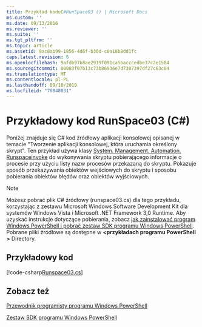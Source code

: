```yaml
---
title: Przykład koduC#RunSpace03 () | Microsoft Docs
ms.custom: ''
ms.date: 09/13/2016
ms.reviewer: ''
ms.suite: ''
ms.tgt_pltfrm: ''
ms.topic: article
ms.assetid: 9ac8ab99-1856-4d6f-b30d-c0a18b8dd1fc
caps.latest.revision: 6
ms.openlocfilehash: 9afdb97b8ae2919f091ca5bacccedbe37c2e1584
ms.sourcegitcommit: 00083f07b13c73b86936e7d7307397df27c63c04
ms.translationtype: MT
ms.contentlocale: pl-PL
ms.lasthandoff: 09/10/2019
ms.locfileid: "70848031"
---
```

# <a name="runspace03-c-code-sample"></a>Przykładowy kod RunSpace03 (C#)

Poniżej znajduje się C# kod źródłowy aplikacji konsolowej opisanej w temacie "Tworzenie aplikacji konsolowej, która uruchamia określony skrypt". Ten przykład używa klasy [System. Management. Automation. Runspaceinvoke](/dotnet/api/System.Management.Automation.RunspaceInvoke) do wykonywania skryptu pobierającego informacje o procesie przy użyciu listy nazw procesów przekazaną do skryptu. Pokazuje sposób przekazywania obiektów wejściowych do skryptu i sposobu pobierania obiektów błędów oraz obiektów wyjściowych.

> [!NOTE]
> Możesz pobrać plik C# źródłowy (runspace03.cs) dla tego przykładu, korzystając z zestawu Microsoft Windows Software Development Kit dla systemów Windows Vista i Microsoft .NET Framework 3,0 Runtime. Aby uzyskać instrukcje dotyczące pobierania, zobacz [jak zainstalować program Windows PowerShell i pobrać zestaw SDK programu Windows PowerShell](/powershell/developer/installing-the-windows-powershell-sdk).
> Pobrane pliki źródłowe są dostępne w  **\<przykładach programu PowerShell >** Directory.

## <a name="code-sample"></a>Przykładowy kod

[!code-csharp[Runspace03.cs](../../powershell-sdk-samples/SDK-2.0/csharp/Runspace03/Runspace03.cs#L11-L88 "Runspace03.cs")]

## <a name="see-also"></a>Zobacz też

[Przewodnik programisty programu Windows PowerShell](./windows-powershell-programmer-s-guide.md)

[Zestaw SDK programu Windows PowerShell](../windows-powershell-reference.md)